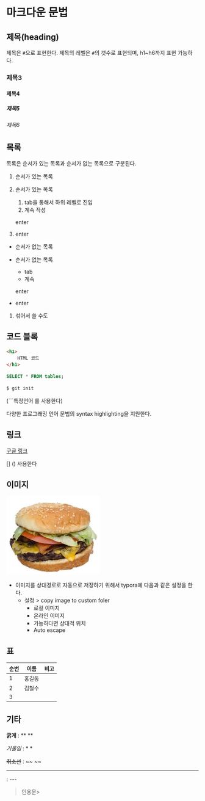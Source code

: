 # 마크다운 문법

## 제목(heading)

제목은 `#`으로 표현한다. 제목의 레벨은 `#`의 갯수로 표현되며, h1~h6까지 표현 가능하다.

### 제목3

#### 제목4

##### 제목5

###### 제목6

## 목록

목록은 순서가 있는 목록과 순서가 없는 목록으로 구분된다.

1.  순서가 있는 목록

2. 순서가 있는 목록

   1. tab을 통해서 하위 레벨로 진입
   2. 계속 작성

   enter

3. enter

* 순서가 없는 목록

* 순서가 없는 목록

  * tab
  * 계속

  enter

* enter

1. 섞어서 쓸 수도

## 코드 블록

```html
<h1>
    HTML 코드
</h1>
```

```sql
SELECT * FROM tables;
```

```bash
$ git init
```

(```특정언어 를 사용한다)

다양한 프로그래밍 언어 문법의  syntax highlighting을 지원한다.

## 링크

[구글 링크](https://google.com)

[] () 사용한다

## 이미지

![b1](md-images/b1.jpg)

* 이미지를 상대경로로 자동으로 저장하기 위해서 typora에 다음과 같은 설정을 한다.
  * 설정 > copy image to custom foler
    * 로컬 이미지
    * 온라인 이미지
    * 가능하다면 상대적 위치
    * Auto escape

## 표

| 순번 | 이름   | 비고 |
| ---- | ------ | ---- |
| 1    | 홍길동 |      |
| 2    | 김철수 |      |
| 3    |        |      |

## 기타

**굵게** : ** **

*기울임*  : * *

~~취소선~~ : ~~ ~~ 

---

: ---

> 인용문>



